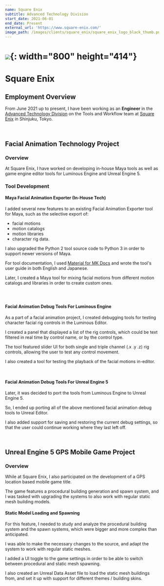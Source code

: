 ```yaml
---
name: Square Enix
subtitle: Advanced Technology Division
start_date: 2021-06-01
end_date: Present
external_url: 'https://www.square-enix.com/'
image_path: /images/clients/square_enix/square_enix_logo_black_thumb.png
---
```


# ![](/portfolio/images/clients/square_enix/square_enix_logo_black.png){: width="800" height="414"}

# Square Enix

## Employment Overview

From June 2021 up to present, I have been working as an **Engineer** in the [Advanced Technology Division](http://www.jp.square-enix.com/tech/#) on the Tools and Workflow team at [Square Enix](https://www.square-enix.com/) in Shinjuku, Tokyo.

&nbsp;

## Facial Animation Technology Project

### Overview

At Square Enix, I have worked on developing in-house Maya tools as well as game engine editor tools for Luminous Engine and Unreal Engine 5.

### Tool Development

#### Maya Facial Animation Exporter (In-House Tech)

I added several new features to an existing Facial Animation Exporter tool for Maya, such as the selective export of:
- facial motions
- motion catalogs
- motion libraries
- character rig data.

I also upgraded the Python 2 tool source code to Python 3 in order to support newer versions of Maya.

For tool documentation, I used [Material for MK Docs](https://squidfunk.github.io/mkdocs-material/) and wrote the tool's user guide in both English and Japanese.

Later, I created a Maya tool for mixing facial motions from different motion catalogs and libraries in order to create custom ones.

##### &nbsp;

#### Facial Animation Debug Tools For Luminous Engine

As a part of a facial animation project, I created debugging tools for testing character facial rig controls in the Luminous Editor.

I created a panel that displayed a list of the rig controls, which could be text filtered in real time by control name, or by the control type.

The tool featured slider UI for both single and triple channel (.x .y .z) rig controls, allowing the user to test any control movement.

I also created a tool for testing the playback of the facial motions in-editor.

&nbsp;

#### Facial Animation Debug Tools For Unreal Engine 5

Later, it was decided to port the tools from Luminous Engine to Unreal Engine 5.

So, I ended up porting all of the above mentioned facial animation debug tools to Unreal Editor.

I also added support for saving and restoring the current debug settings, so that the user could continue working where they last left off.

&nbsp;

## Unreal Engine 5 GPS Mobile Game Project

### Overview

While at Square Enix, I also participated on the development of a GPS location based mobile game title.

The game features a procedural building generation and spawn system, and I was tasked with upgrading the systems to also work with regular static mesh building models.

#### Static Model Loading and Spawning

For this feature, I needed to study and analyze the procedural building system and the spawn systems, which were bigger and more complex than anticipated.

I was able to make the necessary changes to the source, and adapt the system to work with regular static meshes.

I added a UI toggle to the game settings in order to be able to switch between procedural and static mesh spawning.

I also created an Unreal Data Asset file to load the static mesh buildings from, and set it up with support for different themes / building skins.

&nbsp;